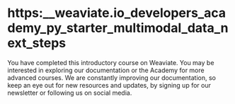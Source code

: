 # https:\_\_weaviate.io_developers_academy_py_starter_multimodal_data_next_steps

You have completed this introductory course on Weaviate. You may be interested in exploring our documentation or the Academy for more advanced courses. We are constantly improving our documentation, so keep an eye out for new resources and updates, by signing up for our newsletter or following us on social media.
